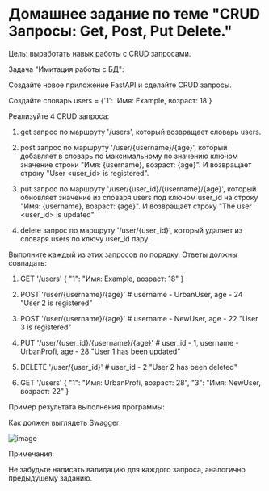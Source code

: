 # Домашнее задание по теме "CRUD Запросы: Get, Post, Put Delete."

Цель: выработать навык работы с CRUD запросами.

Задача "Имитация работы с БД":

Создайте новое приложение FastAPI и сделайте CRUD запросы.

Создайте словарь users = {'1': 'Имя: Example, возраст: 18'}

Реализуйте 4 CRUD запроса:

1. get запрос по маршруту '/users', который возвращает словарь users.

2. post запрос по маршруту '/user/{username}/{age}', который добавляет в словарь по максимальному по значению ключом значение строки "Имя: {username}, возраст: {age}". И возвращает строку "User <user_id> is registered".

3. put запрос по маршруту '/user/{user_id}/{username}/{age}', который обновляет значение из словаря users под ключом user_id на строку "Имя: {username}, возраст: {age}". И возвращает строку "The user <user_id> is updated"

4. delete запрос по маршруту '/user/{user_id}', который удаляет из словаря users по ключу user_id пару.

Выполните каждый из этих запросов по порядку. Ответы должны совпадать:

1. GET '/users'
{
"1": "Имя: Example, возраст: 18"
}

2. POST '/user/{username}/{age}' # username - UrbanUser, age - 24
"User 2 is registered"

3. POST '/user/{username}/{age}' # username - NewUser, age - 22
"User 3 is registered"

4. PUT '/user/{user_id}/{username}/{age}' # user_id - 1, username - UrbanProfi, age - 28
"User 1 has been updated"

5. DELETE '/user/{user_id}' # user_id - 2
"User 2 has been deleted"

6. GET '/users'
{
"1": "Имя: UrbanProfi, возраст: 28",
"3": "Имя: NewUser, возраст: 22"
}

Пример результата выполнения программы:

Как должен выглядеть Swagger:

![image](https://github.com/user-attachments/assets/a884a86e-9142-412d-96f7-047bad317e6e)

Примечания:

Не забудьте написать валидацию для каждого запроса, аналогично предыдущему заданию.
